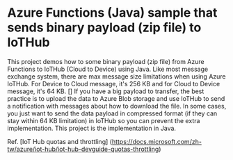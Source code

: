 # Azure Functions (Java) sample  that sends binary payload (zip file) to IoTHub
 
This project demos how to some binary payload (zip file) from Azure Functions to IoTHub (Cloud to Device) using Java.
Like most message exchange system, there are max message size limitations when using Azure IoTHub. For Device to Cloud message, it's 256 KB and for Cloud to Device message, it's 64 KB. []
If you have a big payload to transfer, the best practice is to upload the data to Azure Blob storage and use IoTHub to send a notification with messages about how to download the file.
In some cases, you just want to send the data payload in compressed format (if they can stay within 64 KB limitation) in IoTHub so you can prevent the extra implementation.
This project is the implementation in Java.

Ref.  [IoT Hub quotas and throttling]
(https://docs.microsoft.com/zh-tw/azure/iot-hub/iot-hub-devguide-quotas-throttling)   






